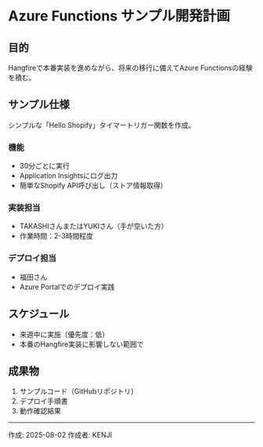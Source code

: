 # Azure Functions サンプル開発計画

## 目的
Hangfireで本番実装を進めながら、将来の移行に備えてAzure Functionsの経験を積む。

## サンプル仕様
シンプルな「Hello Shopify」タイマートリガー関数を作成。

### 機能
- 30分ごとに実行
- Application Insightsにログ出力
- 簡単なShopify API呼び出し（ストア情報取得）

### 実装担当
- TAKASHIさんまたはYUKIさん（手が空いた方）
- 作業時間：2-3時間程度

### デプロイ担当
- 福田さん
- Azure Portalでのデプロイ実践

## スケジュール
- 来週中に実施（優先度：低）
- 本番のHangfire実装に影響しない範囲で

## 成果物
1. サンプルコード（GitHubリポジトリ）
2. デプロイ手順書
3. 動作確認結果

---

作成: 2025-08-02
作成者: KENJI
